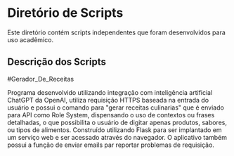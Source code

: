 # Diretório de Scripts 

Este diretório contém scripts independentes que foram desenvolvidos para uso acadêmico.

## Descrição dos Scripts

#Gerador_De_Receitas

Programa desenvolvido utilizando integração com inteligência artificial ChatGPT da OpenAI, utiliza requisição HTTPS baseada na entrada do usuário e possui o comando para "gerar receitas culinarias" que é enviado para API como Role System, dispensando o uso de contextos ou frases detalhadas, o que possibilita o usuário de digitar apenas produtos, sabores, ou tipos de alimentos.
Construído utilizando Flask para ser implantado em um serviço web e ser acessado através do navegador. O aplicativo também possui a função de enviar emails par reportar problemas de requisição.
